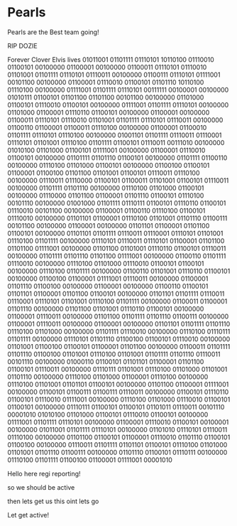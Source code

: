 # Pearls

Pearls are the Best team going!

RIP DOZIE

Forever Clover
Elvis lives
01011001 01101111 01110101 10110100 01110010 01100101 00100000 01100001 00100000 01100011 01110101 01110010 01101001 01101111 01110101 01110011 00100000 01100111 01110101 01111001 00101100 00100000 01100001 01110010 01100101 01101110 10110100 01110100 00100000 01111001 01101111 01110101 00111111 00100001 00100000 01010111 01100101 01101100 01101100 00101100 00100000 01101000 01100101 01110010 01100101 00100000 01111001 01101111 01110101 00100000 01101000 01100001 01110110 01100101 00100000 01100001 00100000 01100011 01110101 01110010 01101001 01101111 01110101 01110011 00100000 01100110 01100001 01100011 01110100 00100000 01100001 01100010 01101111 01110101 01110100 00100000 01001101 01101111 01110011 01110001 01110101 01101001 01110100 01101111 01100101 01110011 00111010 00100000 01010100 01101000 01100101 01111001 00100000 01100001 01110010 01100101 00100000 01101111 01101110 01100101 00100000 01101111 01100110 00100000 01110100 01101000 01100101 00100000 01100100 01100101 01100001 01100100 01101100 01101001 01100101 01110011 01110100 00100000 01110011 01110000 01100101 01100011 01101001 01100101 01110011 00100000 01101111 01101110 00100000 01110100 01101000 01100101 00100000 01110000 01101100 01100001 01101110 01100101 01110100 00101110 00100000 01001000 01101111 01110111 01100101 01110110 01100101 01110010 00101100 00100000 01100001 01100110 01110100 01100101 01110010 00100000 01101101 01100001 01110100 01101001 01101110 01100111 00101100 00100000 01100001 00100000 01101101 01100001 01101100 01100101 00100000 01101101 01101111 01110011 01110001 01110101 01101001 01110100 01101111 00100000 01110101 01110011 01110101 01100001 01101100 01101100 01111001 00100000 01101100 01101001 01110110 01100101 01110011 00100000 01101111 01101110 01101100 01111001 00100000 01100110 01101111 01110010 00100000 01110100 01101000 01110010 01100101 01100101 00100000 01110100 01101111 00100000 01100110 01101001 01110110 01100101 00100000 01100100 01100001 01111001 01110011 00100000 01100001 01101110 01100100 00100000 01100001 00100000 01100110 01100101 01101101 01100001 01101100 01100101 00100000 01101101 01101111 01110011 01110001 01110101 01101001 01110100 01101111 00100000 01100011 01100001 01101110 00100000 01101100 01101001 01110110 01100101 00100000 01100001 01110011 00100000 01101100 01101111 01101110 01100111 00100000 01100001 01110011 00100000 01100001 00100000 01101101 01101111 01101110 01110100 01101000 00100000 01101111 01110010 00100000 01110100 01110111 01101111 00100000 01110101 01101110 01100100 01100101 01110010 00100000 01101001 01100100 01100101 01100001 01101100 00100000 01100011 01101111 01101110 01100100 01101001 01110100 01101001 01101111 01101110 01110011 00101110 00100000 01000110 01100101 01101101 01100001 01101100 01100101 01110011 00100000 01110111 01101001 01110100 01101000 01101001 01101110 00100000 01110100 01101000 01100001 01110100 00100000 01110100 01101001 01101101 01100101 00100000 01101100 01100001 01111001 00100000 01100101 01100111 01100111 01110011 00100000 01100101 01110110 01100101 01110010 01111001 00100000 01110100 01101000 01110010 01100101 01100101 00100000 01110111 01100101 01100101 01101011 01110011 00101110 00001010 01010100 01101000 01100101 01110010 01100101 00100000 01111001 01101111 01110101 00100000 01100001 01110010 01100101 00100001 00100000 01011001 01101111 01110101 00100000 01101010 01110101 01110011 01110100 00100000 01101100 01100101 01100001 01110010 01101110 01100101 01100100 00100000 01110011 01101111 01101101 01100101 01110100 01101000 01101001 01101110 01100111 00100000 01101110 01100101 01110111 00100000 01110100 01101111 01100100 01100001 01111001 00001010 


Hello here regi reporting!

so we should be active

then lets get us this oint lets go 

Let get active!
